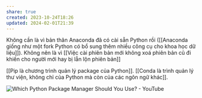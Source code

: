 ```yaml
---
share: true
created: 2023-10-24T18:26
updated: 2024-02-01T21:39
---
```

Không cần là vì bản thân Anaconda đã có cài sẵn Python rồi ([[Anaconda giống như một fork Python có bổ sung thêm nhiều công cụ cho khoa học dữ liệu]]). Không nên là vì [[Việc cài phiên bản mới không xoá phiên bản cũ đi khiến cho người mới hay bị lẫn lộn phiên bản]]

[[Pip là chương trình quản lý package của Python]]. [[Conda là trình quản lý thư viện, không chỉ của Python mà còn của các ngôn ngữ khác]]. 

![Which Python Package Manager Should You Use? - YouTube](https://youtu.be/3J02sec99RM)
